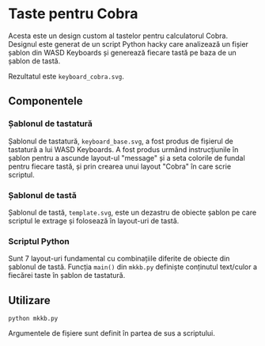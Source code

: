 # Taste pentru Cobra

Acesta este un design custom al tastelor pentru calculatorul Cobra.  Designul
este generat de un script Python hacky care analizează un fișier șablon din
WASD Keyboards și generează fiecare tastă pe baza de un șablon de tastă.

Rezultatul este `keyboard_cobra.svg`.

## Componentele

### Șablonul de tastatură

Șablonul de tastatură, `keyboard_base.svg`, a fost produs de fișierul de
tastatură a lui WASD Keyboards.  A fost produs urmând instrucțiunile în șablon
pentru a ascunde layout-ul "message" și a seta colorile de fundal pentru
fiecare tastă, și prin crearea unui layout "Cobra" în care scrie scriptul.

### Șablonul de tastă

Șablonul de tastă, `template.svg`, este un dezastru de obiecte șablon pe care
scriptul le extrage și folosează în layout-uri de tastă.

### Scriptul Python

Sunt 7 layout-uri fundamental cu combinațiile diferite de obiecte din șablonul
de tastă.  Funcția `main()` din `mkkb.py` definiște conținutul text/culor a
fiecărei taste în șablon de tastatură.

## Utilizare

`python mkkb.py`

Argumentele de fișiere sunt definit în partea de sus a scriptului.
